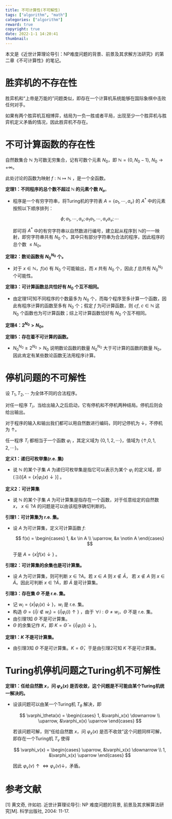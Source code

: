 ```yaml
---
title: 不可计算性(不可解性)
tags: ["algorithm", "math"]
categories: ["algorithm"]
reward: true
copyright: true
date: 2022-1-1 14:20:41
thumbnail:
---
```




本文是《近世计算理论导引：NP难度问题的背景、前景及其求解方法研究》的第二章《不可计算性》的笔记。

<!--more-->

# 胜弈机的不存在性

胜弈机和“上帝是万能的”问题类似，即存在一个计算机系统能够在国际象棋中击败任何对手。

如果有两个胜弈机互相博弈，结局为一负一胜或者平局，出现至少一个胜弈机与胜弈机定义矛盾的情况，因此胜弈机不存在。



# 不可计算函数的存在性

自然数集合 $\mathbb{N}$ 为可数无穷集合，记有可数个元素 $N_0$，即 $\mathbb{N} = \{0, N_0 - 1\}$, $N_0 \to +\infty$。

此处讨论的函数为映射 $f: \mathbb{N} \mapsto \mathbb{N}$ ，是一个全函数。



**定理1：不同程序的总个数不超过 $\mathbb{N}$ 的元素个数 $N_o$**。

+ 程序是一个有穷字符串，将Turing机的字符表 $A=\{a_1,\cdots,a_v\}$ 的 $A^*$ 中的元素按照以下顺序排列：

  $$
  \phi;a_1,\cdots,a_v;a_1a_1,\cdots,a_va_v;\cdots
  $$
  
  即可将 $A^*$ 中的有穷字符串以自然数进行编号，建立起从程序到 $\mathbb{N}$的一一映射，即穷字符串共有 $N_0$ 个。其中只有部分字符串为合法的程序，因此程序的总个数 $\le N_0$。



**定理2：数论函数有 $N_0^{N_0}$ 个。**

+ 对于 $x \in \mathbb{N}$，$f(x)$ 有 $N_0$ 个可能输出，而 $x$ 共有 $N_0$ 个，因此 $f$ 总共有 $N_0^{N_0}$ 个可能性。



**定理3：可计算函数总共恰好有 $N_0$ 个互不相同。**

+ 由定理1可知不同程序的个数最多为 $N_0$ 个，而每个程序至多计算一个函数，因此有程序计算的函数至多有 $N_0$ 个；假定 $f$ 为可计算函数，则 $c f$, $c \in \mathbb{N}$ 这 $N_0$ 个函数也为可计算函数；综上可计算函数恰好有 $N_0$ 个互不相同。



**定理4：$2^{N_0} > N_0$。**



**定理5：存在着不可计算的函数。**

+ $N_0^{N_0} \ge 2^{N_0} \gt N_0$ 说明数论函数的数量 $N_0^{N_0}$ 大于可计算的函数的数量 $N_0$，因此肯定有某些数论函数无法用程序计算。 



# 停机问题的不可解性

设 $T_1, T_2, \cdots$ 为全体不同的合法程序。

对任一程序 $T_i$，当给出输入之后启动，它有停机和不停机两种结局。停机后则会给出输出。

对于程序的输入和输出我们都可以用自然数进行编码，同时记停机为 $\downarrow$，不停机为 $\uparrow$。

任一程序 $T_i$ 都相当于一个函数 $\varphi_i$ ，其定义域为 $\{0,1,2,\cdots\}$，值域为 $\{\uparrow, 0, 1,2, \cdots\}$。



**定义1：递归可枚举集(r.e. 集)**

+ 说 $\mathbb{N}$ 的某个子集 $A$ 为递归可枚举集是指它可以表示为某个 $\varphi_i$ 的定义域，即 $(\exists i)[A=\{x|\varphi_i (x) \downarrow\}]$ 。



**定义2：可计算集**

+ 说 $\mathbb{N}$ 的某个子集 $A$ 为可计算集是指存在一个函数，对于任意给定的自然数 $x$， $x \in ? A$ 的问题是可以由该程序确切判断的。



**引理1：可计算集为 r.e. 集。**

+ 设 $A$ 为可计算集，定义可计算函数 $f$:

  $$
  f(x) = \begin{cases} 1, &x \in A \\ \uparrow, &x \notin A \end{cases}
  $$
  
  于是 $A=\{x| f(x) \downarrow \}$ 。



**引理2：可计算集的余集也是可计算集。**

+ 设 $A$ 为可计算集，则可判断 $x \in ? A$。若 $x \in A$  则 $x \notin \bar A$， 若 $x \notin A$ 则 $x \in \bar A$。因此可判断 $x \in ? \bar A$，即 $\bar A$ 是可计算集。



**引理3：存在集 $\Theta$ 不是 r.e. 集。**

+ 记 $w_i = \{x|\varphi_i (x) \downarrow\}$，$w_i$ 是 r.e. 集。
+ 构造 $\Theta = \{ i | i \notin w_i \} = \{ i | \varphi_i (i) \uparrow \}$ ，由于 $\forall i:\Theta \neq w_i$，$\Theta$ 不是 r.e. 集。
+ 由引理1知 $\Theta$ 不是可计算集。
+ $\Theta$ 的余集记作 $K$，即 $K=\bar \Theta=\{i|\varphi_i(i) \downarrow \}$。



**定理1：$K$ 不是可计算集。**

+ 由引理3知 $\Theta$ 不是可计算集。$K = \bar \Theta$，于是由引理2可知 $K$ 不是可计算集。



# Turing机停机问题之Turing机不可解性

**定理1：任给自然数 $x$，问 $\varphi_x(x)$ 是否收敛，这个问题是不可能由某个Turing机统一解决的。**

+ 设该问题可以由某一个Turing机 $T_{\theta}$ 解决，即

  $$
  \varphi_\theta(x) = \begin{cases} 1, &\varphi_x(x) \downarrow \\ \uparrow, &\varphi_x(x) \uparrow \end{cases}
  $$
  
  若该问题可解，则“任给自然数 $x$，问 $\varphi_x(x)$ 是否不收敛”这个问题同样可解，即存在一个Turing机 $T_v$ 使得
  
  $$
  \varphi_v(x) = \begin{cases} \uparrow, &\varphi_x(x) \downarrow \\ 1, &\varphi_x(x) \uparrow \end{cases}
  $$
  
  因此 $\varphi_v(v) \uparrow \Leftrightarrow \varphi_v(v) \downarrow$，矛盾。





# 参考文献

[1] 黄文奇, 许如初. 近世计算理论导引: NP 难度问题的背景, 前景及其求解算法研究[M]. 科学出版社, 2004: 11-17.

